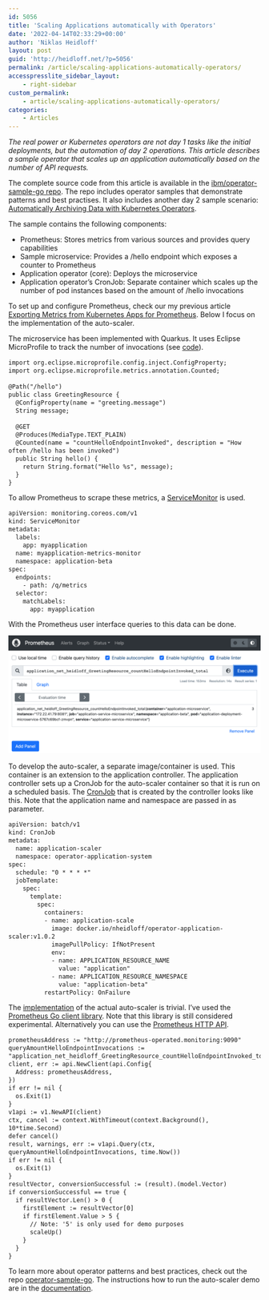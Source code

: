 ```yaml
---
id: 5056
title: 'Scaling Applications automatically with Operators'
date: '2022-04-14T02:33:29+00:00'
author: 'Niklas Heidloff'
layout: post
guid: 'http://heidloff.net/?p=5056'
permalink: /article/scaling-applications-automatically-operators/
accesspresslite_sidebar_layout:
    - right-sidebar
custom_permalink:
    - article/scaling-applications-automatically-operators/
categories:
    - Articles
---
```


*The real power or Kubernetes operators are not day 1 tasks like the initial deployments, but the automation of day 2 operations. This article describes a sample operator that scales up an application automatically based on the number of API requests.*

The complete source code from this article is available in the [ibm/operator-sample-go repo](https://github.com/IBM/operator-sample-go). The repo includes operator samples that demonstrate patterns and best practises. It also includes another day 2 sample scenario: [Automatically Archiving Data with Kubernetes Operators](http://heidloff.net/article/automatically-archiving-data-kubernetes-operators/).

The sample contains the following components:

- Prometheus: Stores metrics from various sources and provides query capabilities
- Sample microservice: Provides a /hello endpoint which exposes a counter to Prometheus
- Application operator (core): Deploys the microservice
- Application operator’s CronJob: Separate container which scales up the number of pod instances based on the amount of /hello invocations

To set up and configure Prometheus, check our my previous article [Exporting Metrics from Kubernetes Apps for Prometheus](http://heidloff.net/article/exporting-metrics-kubernetes-applications-prometheus/). Below I focus on the implementation of the auto-scaler.

The microservice has been implemented with Quarkus. It uses Eclipse MicroProfile to track the number of invocations (see [code](https://github.com/IBM/operator-sample-go/blob/f130dc768df6d9178f6395690f508f0840e0b5ef/simple-microservice/src/main/java/net/heidloff/GreetingResource.java)).

```
import org.eclipse.microprofile.config.inject.ConfigProperty;
import org.eclipse.microprofile.metrics.annotation.Counted;

@Path("/hello")
public class GreetingResource {
  @ConfigProperty(name = "greeting.message") 
  String message;

  @GET
  @Produces(MediaType.TEXT_PLAIN)
  @Counted(name = "countHelloEndpointInvoked", description = "How often /hello has been invoked")
  public String hello() {
    return String.format("Hello %s", message);        
  }
}
```

To allow Prometheus to scrape these metrics, a [ServiceMonitor](https://github.com/IBM/operator-sample-go/blob/f130dc768df6d9178f6395690f508f0840e0b5ef/simple-microservice/kubernetes/service-monitor.yaml) is used.

```
apiVersion: monitoring.coreos.com/v1
kind: ServiceMonitor
metadata:
  labels:
    app: myapplication
  name: myapplication-metrics-monitor
  namespace: application-beta
spec:
  endpoints:
    - path: /q/metrics
  selector:
    matchLabels:
      app: myapplication
```

With the Prometheus user interface queries to this data can be done.

![image](/assets/img/2022/04/Screenshot-2022-04-12-at-17.52.20.png)

To develop the auto-scaler, a separate image/container is used. This container is an extension to the application controller. The application controller sets up a CronJob for the auto-scaler container so that it is run on a scheduled basis. The [CronJob](https://github.com/IBM/operator-sample-go/blob/f130dc768df6d9178f6395690f508f0840e0b5ef/operator-application-scaler/kubernetes/cronjob.yaml) that is created by the controller looks like this. Note that the application name and namespace are passed in as parameter.

```
apiVersion: batch/v1
kind: CronJob
metadata:
  name: application-scaler
  namespace: operator-application-system
spec:
  schedule: "0 * * * *"
  jobTemplate:
    spec:
      template:
        spec:
          containers:
          - name: application-scale
            image: docker.io/nheidloff/operator-application-scaler:v1.0.2
            imagePullPolicy: IfNotPresent
            env:
            - name: APPLICATION_RESOURCE_NAME
              value: "application"
            - name: APPLICATION_RESOURCE_NAMESPACE
              value: "application-beta"
          restartPolicy: OnFailure
```

The [implementation](https://github.com/IBM/operator-sample-go/blob/f130dc768df6d9178f6395690f508f0840e0b5ef/operator-application-scaler/scaler/scaler.go) of the actual auto-scaler is trivial. I’ve used the [Prometheus Go client library](https://github.com/prometheus/client_golang/). Note that this library is still considered experimental. Alternatively you can use the [Prometheus HTTP API](https://prometheus.io/docs/prometheus/latest/querying/api/).

```
prometheusAddress := "http://prometheus-operated.monitoring:9090"
queryAmountHelloEndpointInvocations := "application_net_heidloff_GreetingResource_countHelloEndpointInvoked_total"
client, err := api.NewClient(api.Config{
  Address: prometheusAddress,
})
if err != nil {
  os.Exit(1)
}
v1api := v1.NewAPI(client)
ctx, cancel := context.WithTimeout(context.Background(), 10*time.Second)
defer cancel()
result, warnings, err := v1api.Query(ctx, queryAmountHelloEndpointInvocations, time.Now())
if err != nil {
  os.Exit(1)
}
resultVector, conversionSuccessful := (result).(model.Vector)
if conversionSuccessful == true {
  if resultVector.Len() > 0 {
    firstElement := resultVector[0]
    if firstElement.Value > 5 {
      // Note: '5' is only used for demo purposes
      scaleUp()
    } 
  }
}
```

To learn more about operator patterns and best practices, check out the repo [operator-sample-go](https://github.com/IBM/operator-sample-go). The instructions how to run the auto-scaler demo are in the [documentation](https://github.com/IBM/operator-sample-go/blob/f130dc768df6d9178f6395690f508f0840e0b5ef/operator-application-scaler/README.md).